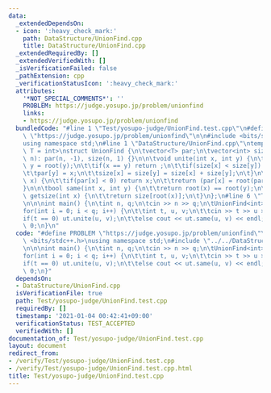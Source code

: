 ```yaml
---
data:
  _extendedDependsOn:
  - icon: ':heavy_check_mark:'
    path: DataStructure/UnionFind.cpp
    title: DataStructure/UnionFind.cpp
  _extendedRequiredBy: []
  _extendedVerifiedWith: []
  _isVerificationFailed: false
  _pathExtension: cpp
  _verificationStatusIcon: ':heavy_check_mark:'
  attributes:
    '*NOT_SPECIAL_COMMENTS*': ''
    PROBLEM: https://judge.yosupo.jp/problem/unionfind
    links:
    - https://judge.yosupo.jp/problem/unionfind
  bundledCode: "#line 1 \"Test/yosupo-judge/UnionFind.test.cpp\"\n#define PROBLEM\
    \ \"https://judge.yosupo.jp/problem/unionfind\"\n\n#include <bits/stdc++.h>\n\
    using namespace std;\n#line 1 \"DataStructure/UnionFind.cpp\"\ntemplate<class\
    \ T = int>\nstruct UnionFind {\n\tvector<T> par;\n\tvector<int> size;\n\n\tUnionFind(int\
    \ n): par(n, -1), size(n, 1) {}\n\n\tvoid unite(int x, int y) {\n\t\tx = root(x),\
    \ y = root(y);\n\t\tif(x == y) return ;\n\t\tif(size[x] < size[y]) swap(x, y);\n\
    \t\tpar[y] = x;\n\t\tsize[x] = size[y] = size[x] + size[y];\n\t}\n\n\tint root(int\
    \ x) {\n\t\tif(par[x] < 0) return x;\n\t\treturn (par[x] = root(par[x]));\n\t\
    }\n\n\tbool same(int x, int y) {\n\t\treturn root(x) == root(y);\n\t}\n\n\tint\
    \ getsize(int x) {\n\t\treturn size[root(x)];\n\t}\n};\n#line 6 \"Test/yosupo-judge/UnionFind.test.cpp\"\
    \n\n\nint main() {\n\tint n, q;\n\tcin >> n >> q;\n\tUnionFind<int> ut(n);\n\t\
    for(int i = 0; i < q; i++) {\n\t\tint t, u, v;\n\t\tcin >> t >> u >> v;\n\t\t\
    if(t == 0) ut.unite(u, v);\n\t\telse cout << ut.same(u, v) << endl;\n\t}\n\treturn\
    \ 0;\n}\n"
  code: "#define PROBLEM \"https://judge.yosupo.jp/problem/unionfind\"\n\n#include\
    \ <bits/stdc++.h>\nusing namespace std;\n#include \"../../DataStructure/UnionFind.cpp\"\
    \n\n\nint main() {\n\tint n, q;\n\tcin >> n >> q;\n\tUnionFind<int> ut(n);\n\t\
    for(int i = 0; i < q; i++) {\n\t\tint t, u, v;\n\t\tcin >> t >> u >> v;\n\t\t\
    if(t == 0) ut.unite(u, v);\n\t\telse cout << ut.same(u, v) << endl;\n\t}\n\treturn\
    \ 0;\n}"
  dependsOn:
  - DataStructure/UnionFind.cpp
  isVerificationFile: true
  path: Test/yosupo-judge/UnionFind.test.cpp
  requiredBy: []
  timestamp: '2021-01-04 00:42:41+09:00'
  verificationStatus: TEST_ACCEPTED
  verifiedWith: []
documentation_of: Test/yosupo-judge/UnionFind.test.cpp
layout: document
redirect_from:
- /verify/Test/yosupo-judge/UnionFind.test.cpp
- /verify/Test/yosupo-judge/UnionFind.test.cpp.html
title: Test/yosupo-judge/UnionFind.test.cpp
---
```

